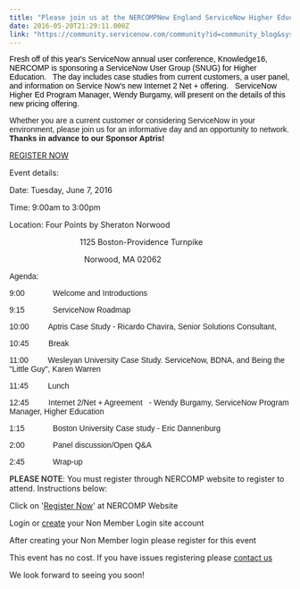 ```yaml
---
title: "Please join us at the NERCOMPNew England ServiceNow Higher Education User group in Norwood MA on June th"
date: 2016-05-20T21:29:11.000Z
link: "https://community.servicenow.com/community?id=community_blog&sys_id=e12e666ddbd0dbc01dcaf3231f9619f9"
---
```

<p style="color: #000000; font-family: Calibri, sans-serif;"><span style="font-family: arial, helvetica, sans-serif;">Fresh off of this year's ServiceNow annual user conference, Knowledge16, NERCOMP is sponsoring a ServiceNow User Group (SNUG) for Higher Education.   The day includes case studies from current customers, a user panel, and information on Service Now's new Internet 2 Net + offering.   ServiceNow Higher Ed Program Manager, Wendy Burgamy, will present on the details of this new pricing offering.</span></p><p></p><p><span style="font-family: arial, helvetica, sans-serif;">Whether you are a current customer or considering ServiceNow in your environment, please join us for an informative day and an opportunity to network.<span style="font-family: arial, helvetica, sans-serif; font-size: 12pt;"> </span></span><span style="font-family: arial, helvetica, sans-serif;"><strong>Thanks in advance</strong></span><span style="font-family: arial, helvetica, sans-serif;"><strong> to our Sponsor Aptris!</strong></span></p><p></p><p><a title="t.ly/1UZLGFp" href="http://bit.ly/1UZLGFp">REGISTER NOW </a></p><p>Event details:</p><p>Date: Tuesday, June 7, 2016</p><p>Time: 9:00am to 3:00pm</p><p>Location: Four Points by Sheraton Norwood</p><p>                                 1125 Boston-Providence Turnpike</p><p>                                   Norwood, MA 02062</p><p></p><p><span style="font-family: arial,helvetica,sans-serif;">Agenda:</span></p><p></p><p><span style="font-family: arial,helvetica,sans-serif;">9:00             Welcome and Introductions</span></p><p><span style="font-family: arial,helvetica,sans-serif;">9:15             ServiceNow Roadmap</span></p><p><span style="font-family: arial,helvetica,sans-serif;">10:00         Aptris Case Study - Ricardo Chavira, Senior Solutions Consultant, </span></p><p><span style="font-family: arial,helvetica,sans-serif;">10:45         Break</span></p><p><span style="font-family: arial,helvetica,sans-serif;">11:00         Wesleyan University Case Study. ServiceNow, BDNA, and Being the "Little Guy", Karen Warren </span></p><p><span style="font-family: arial,helvetica,sans-serif;">11:45         Lunch</span></p><p><span style="font-family: arial,helvetica,sans-serif;">12:45         Internet 2/Net + Agreement   - Wendy Burgamy, ServiceNow Program Manager, Higher Education</span></p><p><span style="font-family: arial,helvetica,sans-serif;">1:15             Boston University Case study - Eric Dannenburg</span></p><p><span style="font-family: arial,helvetica,sans-serif;">2:00             Panel discussion/Open Q&amp;A</span></p><p><span style="font-family: arial,helvetica,sans-serif;">2:45             Wrap-up </span></p><p></p><p><span style="color: #3d3d3d;"><strong>PLEASE NOTE</strong></span>: You must register through NERCOMP website to register to attend. Instructions below:</p><p>Click on '<a title="t.ly/1UZLGFp" href="http://bit.ly/1UZLGFp">Register Now</a>' at NERCOMP Website</p><p>Login or <a title="t.ly/1XpKjR5" href="http://bit.ly/1XpKjR5">create</a> your Non Member Login site account</p><p>After creating your Non Member login please register for this event</p><p>This event has no cost. If you have issues registering please <a title="terine.alvarenga@servicenow.com" href="mailto:caterine.alvarenga@servicenow.com">contact us </a></p><p></p><p>We look forward to seeing you soon!</p>